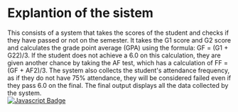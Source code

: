 <h1>Explantion of the sistem</h1>
This consists of a system that takes the scores of the student and checks if they have passed or not on the semester. It takes the G1 score and G2 score and calculates the grade point average (GPA) using the formula: GF = (G1 + G22)/3.
If the student does not achieve a 6.0 on this calculation, they are given another chance by taking the AF test, which has a calculation of FF = (GF + AF2)/3.
The system also collects the student's attendance frequency, as if they do not have 75% attendance, they will be considered failed even if they pass 6.0 on the final.
The final output displays all the data collected by the system.

<div id="skills">
    <a href="Python">
        <img src="https://img.shields.io/badge/Python-FFD43B?style=for-the-badge&logo=python&logoColor=blue" alt="Javascript Badge"/>
    </a>
</div>
